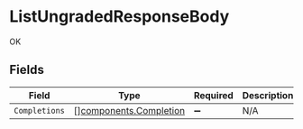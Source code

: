 # ListUngradedResponseBody

OK


## Fields

| Field                                                            | Type                                                             | Required                                                         | Description                                                      |
| ---------------------------------------------------------------- | ---------------------------------------------------------------- | ---------------------------------------------------------------- | ---------------------------------------------------------------- |
| `Completions`                                                    | [][components.Completion](../../models/components/completion.md) | :heavy_minus_sign:                                               | N/A                                                              |